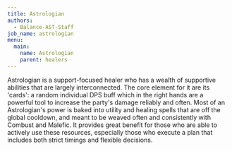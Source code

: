```yaml
---
title: Astrologian
authors:
  - Balance-AST-Staff
job_name: astrologian
menu:
  main:
    name: Astrologian
    parent: healers
---
```


Astrologian is a support-focused healer who has a wealth of supportive abilities that are largely interconnected. The core element for it are its 'cards': a random individual DPS buff which in the right hands are a powerful tool to increase the party's damage reliably and often. Most of an Astrologian's power is baked into utility and healing spells that are off the global cooldown, and meant to be weaved often and consistently with Combust and Malefic. It provides great benefit for those who are able to actively use these resources, especially those who execute a plan that includes both strict timings and flexible decisions.
